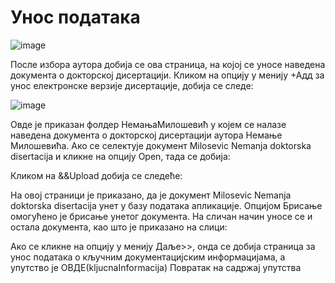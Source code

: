 # Унос података
 
 ![image](https://user-images.githubusercontent.com/29538544/178696179-a17ef90a-b995-47de-ac4d-7e4afbec95e9.png)

После избора аутора добија се ова страница, на којој се уносе наведена документа о докторској дисертацији. Кликом на опцију у менију +Адд за унос електронске верзије дисертације, добија се следе:

![image](https://user-images.githubusercontent.com/29538544/178696308-ab1bd2ca-42fa-4f25-804f-50535ea8dd89.png)
 
Овде је приказан фолдер НемањаМилошевић у којем се налазе наведена документа о докторској дисертацији аутора Немање Милошевића. Ако се селектује документ Milosevic Nemanja doktorska disertacija и кликне на опцију Open, тада се добија: 

 
Кликом на &&Upload добија се следеће: 

 
На овој страници је приказано, да је документ Milosevic Nemanja doktorska disertacija унет у базу података апликације. Опцијом Брисање омогућено је брисање унетог документа. 
На сличан начин уносе се и остала документа, као што је приказано на слици: 
    
Ако се кликне на опцију у менију Даље>>, онда се добија страница за унос података о кључним документацијским информацијама, а упутство је ОВДЕ(kljucnaInformacija)
Повратак на садржај упутства
